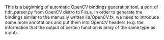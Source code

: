 This is a beginning of automatic OpenCV bindings generation tool, a port of hdr_parser.py from OpenCV distro to Ficus. In order to generate the bindings similar to the manually written lib/OpenCV.fx, we need to introduce some more annotations and put them into OpenCV headers (e.g. the information that the output of certain function is array of the same type as input).
